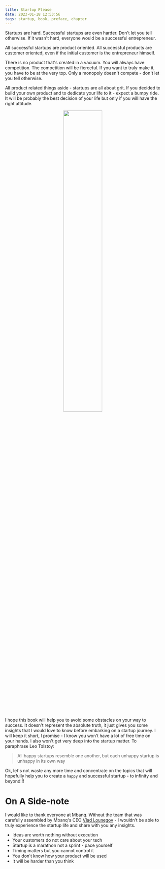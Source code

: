 ```yaml
---
title: Startup Please
date: 2023-01-18 12:53:56
tags: startup, book, preface, chapter
---
```


Startups are hard. Successful startups are even harder. Don't let you tell otherwise. If it wasn't hard, everyone would be a successful entrepreneur.

All successful startups are product oriented. All successful products are customer oriented, even if the initial customer is the entrepreneur himself.

<!-- more -->

There is no product that's created in a vacuum. You will always have competition. The competition will be fierceful. If you want to truly make it, you have to be at the very top. Only a monopoly doesn't compete - don't let you tell otherwise.

All product related things aside - startups are all about grit. If you decided to build your own product and to dedicate your life to it - expect a bumpy ride. It will be probably the best decision of your life but only if you will have the right attitude.

<div style="text-align: center;">
  <img src="startup-please.jpg" width="50%" />
</div>

I hope this book will help you to avoid some obstacles on your way to success. It doesn't represent the absolute truth, it just gives you some insights that I would love to know before embarking on a startup journey. I will keep it short, I promise - I know you won't have a lot of free time on your hands. I also won't get very deep into the startup matter. To paraphrase Leo Tolstoy:

> All happy startups resemble one another, but each unhappy startup is unhappy in its own way

Ok, let's not waste any more time and concentrate on the topics that will hopefully help you to create a `happy` and successful startup - to infinity and beyond!!!

# On A Side-note
I would like to thank everyone at Mbanq. Without the team that was carefully assembled by Mbanq's CEO <a href="https://www.linkedin.com/in/lounegov" target="_blank">Vlad Lounegov</a> - I wouldn't be able to truly experience the startup life and share with you any insights.

- Ideas are worth nothing without execution
- Your customers do not care about your tech
- Startup is a marathon not a sprint - pace yourself
- Timing matters but you cannot control it
- You don't know how your product will be used
- It will be harder than you think

